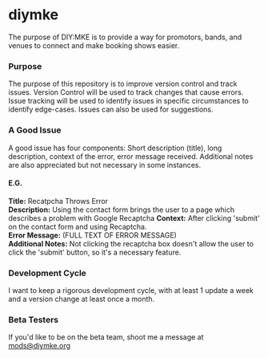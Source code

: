 # diymke
The purpose of DIY:MKE is to provide a way for promotors, bands, and venues to connect and make booking shows easier.

### Purpose
The purpose of this repository is to improve version control and track issues. Version Control will be used to track changes that cause errors.
Issue tracking will be used to identify issues in specific circumstances to identify edge-cases. Issues can also be used for suggestions.

### A Good Issue
A good issue has four components: Short description (title), long description, context of the error, error message received. Additional 
notes are also appreciated but not necessary in some instances.  

#### E.G.
**Title:** Recatpcha Throws Error  
**Description:** Using the contact form brings the user to a page which describes a problem with Google Recaptcha
**Context:** After clicking 'submit' on the contact form and using Recaptcha.  
**Error Message:** (FULL TEXT OF ERROR MESSAGE)  
**Additional Notes:** Not clicking the recaptcha box doesn't allow the user to click the 'submit' button, so it's a necessary feature.

### Development Cycle
I want to keep a rigorous development cycle, with at least 1 update a week and a version change at least once a month. 

### Beta Testers
If you'd like to be on the beta team, shoot me a message at mods@diymke.org
